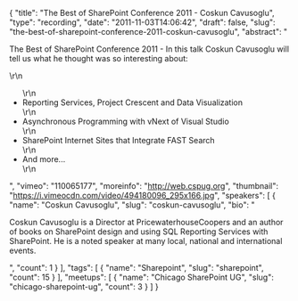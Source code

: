 {
  "title": "The Best of SharePoint Conference 2011 - Coskun Cavusoglu",
  "type": "recording",
  "date": "2011-11-03T14:06:42",
  "draft": false,
  "slug": "the-best-of-sharepoint-conference-2011-coskun-cavusoglu",
  "abstract": "<p>The Best of SharePoint Conference 2011 - In this talk Coskun Cavusoglu will tell us what he thought was so interesting about:</p>\r\n<ul>\r\n<li>Reporting Services, Project Crescent and Data Visualization</li>\r\n<li>Asynchronous Programming with vNext of Visual Studio</li>\r\n<li>SharePoint Internet Sites that Integrate FAST Search</li>\r\n<li>And more...</li>\r\n</ul>",
  "vimeo": "110065177",
  "moreinfo": "http://web.cspug.org",
  "thumbnail": "https://i.vimeocdn.com/video/494180096_295x166.jpg",
  "speakers": [
    {
      "name": "Coskun Cavusoglu",
      "slug": "coskun-cavusoglu",
      "bio": "<p>Coskun Cavusoglu is a Director at PricewaterhouseCoopers and an author of books on SharePoint design and using SQL Reporting Services with SharePoint. He is a noted speaker at many local, national and international events.</p>",
      "count": 1
    }
  ],
  "tags": [
    {
      "name": "Sharepoint",
      "slug": "sharepoint",
      "count": 15
    }
  ],
  "meetups": [
    {
      "name": "Chicago SharePoint UG",
      "slug": "chicago-sharepoint-ug",
      "count": 3
    }
  ]
}